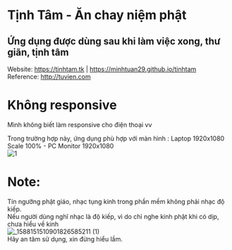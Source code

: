 # Tịnh Tâm  - Ăn chay niệm phật

   ## Ứng dụng được dùng sau khi làm việc xong, thư giãn, tịnh tâm
     
Website: https://tinhtam.tk  | https://minhtuan29.github.io/tinhtam  
Reference: http://tuvien.com  
  
# Không responsive
Mình không biết làm responsive cho điện thoại vv  

Trong trường hợp này, ứng dụng phù hợp với màn hình : Laptop 1920x1080 Scale 100%   -   PC Monitor 1920x1080  
![1](https://user-images.githubusercontent.com/86332370/191282684-185c128c-4053-4884-8964-05aca3dc5a88.JPG)  

# Note:  
Tín ngưỡng phật giáo, nhạc tụng kinh trong phần mềm không phải nhạc độ kiếp.  
Nếu người dùng nghĩ nhạc là độ kiếp, vì do chỉ nghe kinh phật khi có dịp, chưa hiểu về kinh  
![_1588151510901826585211 (1)](https://user-images.githubusercontent.com/86332370/191320761-56d719ed-a290-465d-adf8-23b3a308c23e.png)  
Hãy an tâm sử dụng, xin đừng hiểu lầm.

